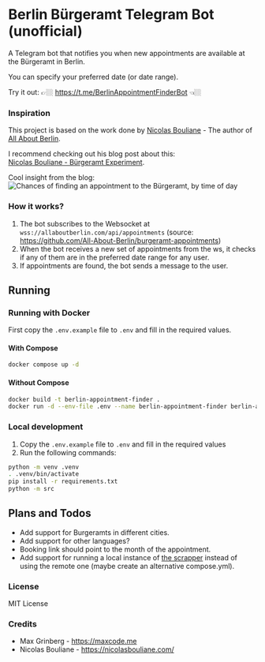 # Berlin Bürgeramt Telegram Bot (unofficial)

A Telegram bot that notifies you when new appointments are available at the Bürgeramt in Berlin.

You can specify your preferred date (or date range).

Try it out: 👉🏼 https://t.me/BerlinAppointmentFinderBot 👈🏼

### Inspiration

This project is based on the work done by [Nicolas Bouliane](https://nicolasbouliane.com/) - The author of [All About Berlin](https://allaboutberlin.com/).

I recommend checking out his blog post about this:  
[Nicolas Bouliane - Bürgeramt Experiment](https://nicolasbouliane.com/blog/berlin-buergeramt-experiment).

Cool insight from the blog:
![Chances of finding an appointment to the Bürgeramt, by time of day](https://nicolasbouliane.com/images/content2x/appointment-availability.webp)

### How it works?

1. The bot subscribes to the Websocket at `wss://allaboutberlin.com/api/appointments` (source: https://github.com/All-About-Berlin/burgeramt-appointments)
2. When the bot receives a new set of appointments from the ws, it checks if any of them are in the preferred date range for any user.
3. If appointments are found, the bot sends a message to the user.

## Running

### Running with Docker

First copy the `.env.example` file to `.env` and fill in the required values.

#### With Compose

```bash
docker compose up -d
```
#### Without Compose

```bash
docker build -t berlin-appointment-finder .
docker run -d --env-file .env --name berlin-appointment-finder berlin-appointment-finder
```

### Local development

1. Copy the `.env.example` file to `.env` and fill in the required values
2. Run the following commands:

```bash
python -m venv .venv
. .venv/bin/activate
pip install -r requirements.txt
python -m src
```

## Plans and Todos
- Add support for Burgeramts in different cities.
- Add support for other languages?
- Booking link should point to the month of the appointment.
- Add support for running a local instance of [the scrapper](https://github.com/All-About-Berlin/burgeramt-appointments) instead of using the remote one (maybe create an alternative compose.yml).

### License

MIT License

### Credits

- Max Grinberg - https://maxcode.me
- Nicolas Bouliane - https://nicolasbouliane.com/
